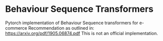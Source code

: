 # Behaviour Sequence Transformers

Pytorch implementation of Behaviour Sequence transformers for e-commerce Recommendation as outlined in:
https://arxiv.org/pdf/1905.06874.pdf This is not an official implementation.
